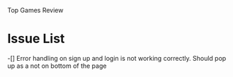 Top Games Review

# Issue List

-[] Error handling on sign up and login is not working correctly. Should pop up as a not on bottom of the page
